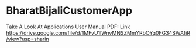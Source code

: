 # BharatBijaliCustomerApp

Take A Look At Applications User Manual PDF:
Link https://drive.google.com/file/d/1MFvU1lWnvMNSZMmYRbOYq0FG34SWAfiR/view?usp=sharin
